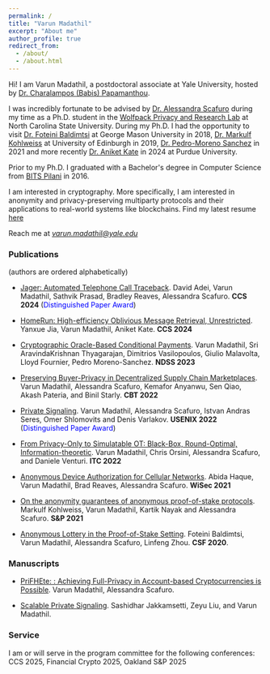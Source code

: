 ```yaml
---
permalink: /
title: "Varun Madathil"
excerpt: "About me"
author_profile: true
redirect_from:
  - /about/
  - /about.html
---
```


Hi! I am Varun Madathil, a postdoctoral associate at Yale University, hosted by [Dr. Charalampos (Babis) Papamanthou](https://www.cs.yale.edu/homes/cpap/). 

I was incredibly fortunate to be advised by [Dr. Alessandra Scafuro](https://sites.google.com/ncsu.edu/ascafuro/) during my time as a Ph.D. student in the [Wolfpack Privacy and Research Lab](https://wspr.csc.ncsu.edu/) at North Carolina State University. During my Ph.D. I had the opportunity to visit [Dr. Foteini Baldimtsi](https://www.baldimtsi.com) at George Mason University in 2018, [Dr. Markulf Kohlweiss](https://homepages.inf.ed.ac.uk/mkohlwei/) at University of Edinburgh in 2019, [Dr. Pedro-Moreno Sanchez](https://software.imdea.org/~pedro.moreno/) in 2021 and more recently [Dr. Aniket Kate](https://www.cs.purdue.edu/homes/akate/) in 2024 at Purdue University. 


Prior to my Ph.D. I graduated with a Bachelor's degree in Computer Science from [BITS Pilani](https://www.bits-pilani.ac.in/) in 2016.

I am interested in cryptography. More specifically, I am interested in anonymity and privacy-preserving multiparty protocols and their applications to real-world systems like blockchains. Find my latest resume [here](/files/resume.pdf)

Reach me at *[varun.madathil@yale.edu](mailto:varun.madathil@yale.edu)*




### Publications

(authors are ordered alphabetically)

- [Jager: Automated Telephone Call Traceback](https://arxiv.org/abs/2409.02839). David Adei, Varun Madathil, Sathvik Prasad, Bradley Reaves, Alessandra Scafuro. **CCS 2024** (<span style="color:blue">Distinguished Paper Award</span>)

- [HomeRun: High-efficiency Oblivious Message Retrieval, Unrestricted](https://eprint.iacr.org/2024/188.pdf). Yanxue Jia, Varun Madathil,  Aniket Kate. **CCS 2024**

- [Cryptographic Oracle-Based Conditional Payments](https://eprint.iacr.org/2022/499.pdf). Varun Madathil, Sri AravindaKrishnan Thyagarajan, Dimitrios Vasilopoulos, Giulio Malavolta, Lloyd Fournier, Pedro Moreno-Sanchez. **NDSS 2023**

- [Preserving Buyer-Privacy in Decentralized Supply Chain Marketplaces](https://eprint.iacr.org/2022/105.pdf). Varun Madathil, Alessandra Scafuro, Kemafor Anyanwu, Sen Qiao, Akash Pateria, and Binil Starly. **CBT 2022**

- [Private Signaling](https://eprint.iacr.org/2021/853.pdf). Varun Madathil, Alessandra Scafuro, Istvan Andras Seres, Omer Shlomovits and Denis Varlakov.  **USENIX 2022** (<span style="color:blue">Distinguished Paper Award</span>)

- [From Privacy-Only to Simulatable OT: Black-Box, Round-Optimal, Information-theoretic](https://eprint.iacr.org/2022/034.pdf). Varun Madathil, Chris Orsini, Alessandra Scafuro, and Daniele Venturi. **ITC 2022**


- [Anonymous Device Authorization for Cellular Networks](https://eprint.iacr.org/2021/753.pdf).  Abida Haque, Varun Madathil, Brad Reaves, Alessandra Scafuro. **WiSec 2021**

- [On the anonymity guarantees of anonymous proof-of-stake protocols](https://eprint.iacr.org/2021/409.pdf). Markulf Kohlweiss, Varun Madathil, Kartik Nayak and Alessandra Scafuro. **S&P 2021**

- [Anonymous Lottery in the Proof-of-Stake Setting](https://eprint.iacr.org/2020/533.pdf). Foteini Baldimtsi, Varun Madathil, Alessandra Scafuro, Linfeng Zhou.  **CSF 2020**.

### Manuscripts

- [PriFHEte: : Achieving Full-Privacy in Account-based Cryptocurrencies is Possible](https://eprint.iacr.org/2023/710.pdf). Varun Madathil, Alessandra Scafuro. 

- [Scalable Private Signaling](https://eprint.iacr.org/2023/572.pdf). Sashidhar Jakkamsetti, Zeyu Liu, and Varun Madathil.


### Service 
I am or will serve in the program committee for the following conferences: CCS 2025, Financial Crypto 2025, Oakland S&P 2025


